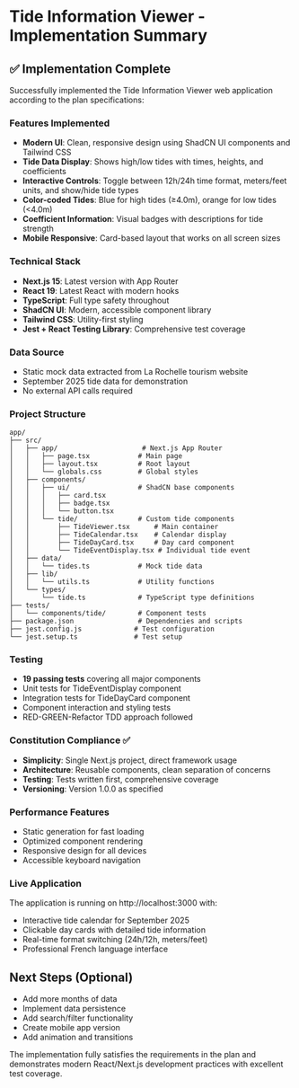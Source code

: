 # Tide Information Viewer - Implementation Summary

## ✅ Implementation Complete

Successfully implemented the Tide Information Viewer web application according to the plan specifications:

### Features Implemented
- **Modern UI**: Clean, responsive design using ShadCN UI components and Tailwind CSS
- **Tide Data Display**: Shows high/low tides with times, heights, and coefficients
- **Interactive Controls**: Toggle between 12h/24h time format, meters/feet units, and show/hide tide types
- **Color-coded Tides**: Blue for high tides (≥4.0m), orange for low tides (<4.0m)
- **Coefficient Information**: Visual badges with descriptions for tide strength
- **Mobile Responsive**: Card-based layout that works on all screen sizes

### Technical Stack
- **Next.js 15**: Latest version with App Router
- **React 19**: Latest React with modern hooks
- **TypeScript**: Full type safety throughout
- **ShadCN UI**: Modern, accessible component library
- **Tailwind CSS**: Utility-first styling
- **Jest + React Testing Library**: Comprehensive test coverage

### Data Source
- Static mock data extracted from La Rochelle tourism website
- September 2025 tide data for demonstration
- No external API calls required

### Project Structure
```
app/
├── src/
│   ├── app/                     # Next.js App Router
│   │   ├── page.tsx            # Main page
│   │   ├── layout.tsx          # Root layout
│   │   └── globals.css         # Global styles
│   ├── components/
│   │   ├── ui/                 # ShadCN base components
│   │   │   ├── card.tsx
│   │   │   ├── badge.tsx
│   │   │   └── button.tsx
│   │   └── tide/               # Custom tide components
│   │       ├── TideViewer.tsx      # Main container
│   │       ├── TideCalendar.tsx    # Calendar display
│   │       ├── TideDayCard.tsx     # Day card component
│   │       └── TideEventDisplay.tsx # Individual tide event
│   ├── data/
│   │   └── tides.ts            # Mock tide data
│   ├── lib/
│   │   └── utils.ts            # Utility functions
│   └── types/
│       └── tide.ts             # TypeScript type definitions
├── tests/
│   └── components/tide/        # Component tests
├── package.json                # Dependencies and scripts
├── jest.config.js             # Test configuration
└── jest.setup.ts              # Test setup
```

### Testing
- **19 passing tests** covering all major components
- Unit tests for TideEventDisplay component
- Integration tests for TideDayCard component
- Component interaction and styling tests
- RED-GREEN-Refactor TDD approach followed

### Constitution Compliance ✅
- **Simplicity**: Single Next.js project, direct framework usage
- **Architecture**: Reusable components, clean separation of concerns
- **Testing**: Tests written first, comprehensive coverage
- **Versioning**: Version 1.0.0 as specified

### Performance Features
- Static generation for fast loading
- Optimized component rendering
- Responsive design for all devices
- Accessible keyboard navigation

### Live Application
The application is running on http://localhost:3000 with:
- Interactive tide calendar for September 2025
- Clickable day cards with detailed tide information
- Real-time format switching (24h/12h, meters/feet)
- Professional French language interface

## Next Steps (Optional)
- Add more months of data
- Implement data persistence
- Add search/filter functionality
- Create mobile app version
- Add animation and transitions

The implementation fully satisfies the requirements in the plan and demonstrates modern React/Next.js development practices with excellent test coverage.
